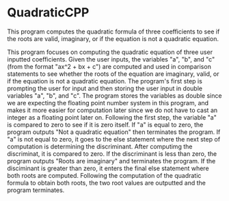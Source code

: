 # QuadraticCPP
This program computes the quadratic formula of three coefficients to see if the roots are valid, imaginary, or if the equation is not a quadratic equation.

This program focuses on computing the quadratic equation of three user inputted coefficients. Given the user inputs, the variables "a", "b", and "c" (from the format "ax^2 + bx + c") are computed and used in comparison statements to see whether the roots of the equation are imaginary, valid, or if the equation is not a quadratic equation. The program's first step is prompting the user for input and then storing the user input in double variables "a", "b", and "c". The program stores the variables as double since we are expecting the floating point number system in this program, and makes it more easier for computation later since we do not have to cast an integer as a floating point later on. Following the first step, the variable "a" is compared to zero to see if it is zero itself. If "a" is equal to zero, the program outputs "Not a quadratic equation" then terminates the program. If "a" is not equal to zero, it goes to the else statement where the next step of computation is determining the discriminant. After computimg the discriminat, it is compared to zero. If the discriminant is less than zero, the program outputs "Roots are imaginary" and terminates the program. If the disciminant is greater than zero, it enters the final else statement where both roots are computed. Following the computation of the quadratic formula to obtain both roots, the two root values are outputted and the program terminates.
